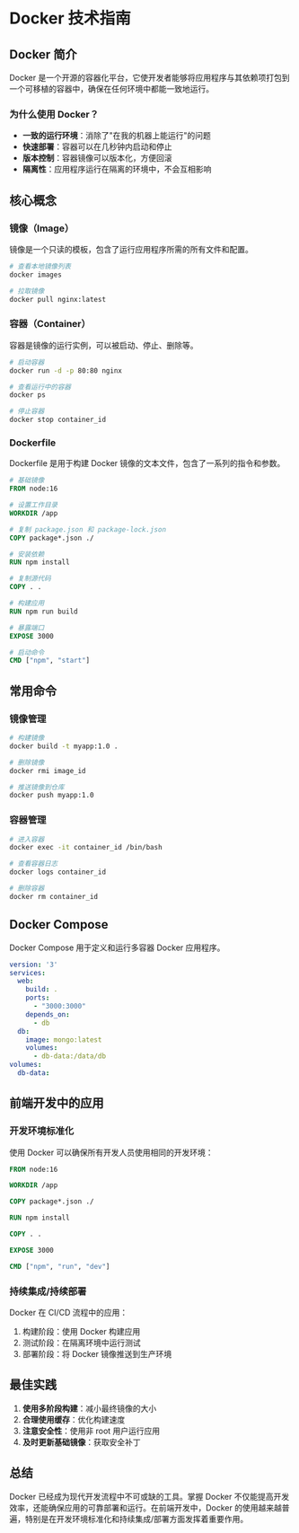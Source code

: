 # Docker 技术指南

## Docker 简介

Docker 是一个开源的容器化平台，它使开发者能够将应用程序与其依赖项打包到一个可移植的容器中，确保在任何环境中都能一致地运行。

### 为什么使用 Docker？

- **一致的运行环境**：消除了"在我的机器上能运行"的问题
- **快速部署**：容器可以在几秒钟内启动和停止
- **版本控制**：容器镜像可以版本化，方便回滚
- **隔离性**：应用程序运行在隔离的环境中，不会互相影响

## 核心概念

### 镜像（Image）

镜像是一个只读的模板，包含了运行应用程序所需的所有文件和配置。

```bash
# 查看本地镜像列表
docker images

# 拉取镜像
docker pull nginx:latest
```

### 容器（Container）

容器是镜像的运行实例，可以被启动、停止、删除等。

```bash
# 启动容器
docker run -d -p 80:80 nginx

# 查看运行中的容器
docker ps

# 停止容器
docker stop container_id
```

### Dockerfile

Dockerfile 是用于构建 Docker 镜像的文本文件，包含了一系列的指令和参数。

```dockerfile
# 基础镜像
FROM node:16

# 设置工作目录
WORKDIR /app

# 复制 package.json 和 package-lock.json
COPY package*.json ./

# 安装依赖
RUN npm install

# 复制源代码
COPY . .

# 构建应用
RUN npm run build

# 暴露端口
EXPOSE 3000

# 启动命令
CMD ["npm", "start"]
```

## 常用命令

### 镜像管理

```bash
# 构建镜像
docker build -t myapp:1.0 .

# 删除镜像
docker rmi image_id

# 推送镜像到仓库
docker push myapp:1.0
```

### 容器管理

```bash
# 进入容器
docker exec -it container_id /bin/bash

# 查看容器日志
docker logs container_id

# 删除容器
docker rm container_id
```

## Docker Compose

Docker Compose 用于定义和运行多容器 Docker 应用程序。

```yaml
version: '3'
services:
  web:
    build: .
    ports:
      - "3000:3000"
    depends_on:
      - db
  db:
    image: mongo:latest
    volumes:
      - db-data:/data/db
volumes:
  db-data:
```

## 前端开发中的应用

### 开发环境标准化

使用 Docker 可以确保所有开发人员使用相同的开发环境：

```dockerfile
FROM node:16

WORKDIR /app

COPY package*.json ./

RUN npm install

COPY . .

EXPOSE 3000

CMD ["npm", "run", "dev"]
```

### 持续集成/持续部署

Docker 在 CI/CD 流程中的应用：

1. 构建阶段：使用 Docker 构建应用
2. 测试阶段：在隔离环境中运行测试
3. 部署阶段：将 Docker 镜像推送到生产环境

## 最佳实践

1. **使用多阶段构建**：减小最终镜像的大小
2. **合理使用缓存**：优化构建速度
3. **注意安全性**：使用非 root 用户运行应用
4. **及时更新基础镜像**：获取安全补丁

## 总结

Docker 已经成为现代开发流程中不可或缺的工具。掌握 Docker 不仅能提高开发效率，还能确保应用的可靠部署和运行。在前端开发中，Docker 的使用越来越普遍，特别是在开发环境标准化和持续集成/部署方面发挥着重要作用。